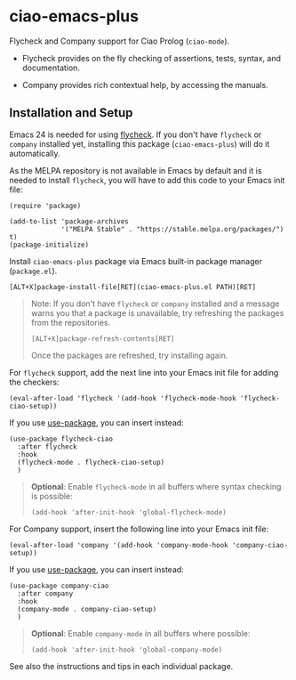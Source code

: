 # ciao-emacs-plus

Flycheck and Company support for Ciao Prolog (`ciao-mode`).

* Flycheck provides on the fly checking of assertions, tests, syntax,
  and documentation.

* Company provides rich contextual help, by accessing the manuals.

## Installation and Setup
Emacs 24 is needed for using [flycheck](https://github.com/flycheck/flycheck).
If you don't have `flycheck` or `company` installed yet, installing this package
(`ciao-emacs-plus`) will do it automatically. 

As the MELPA repository is not available in Emacs by default and it is
needed to install `flycheck`, you will have to add this code to your
Emacs init file:

```	emacs-lisp
(require 'package)

(add-to-list 'package-archives
             '("MELPA Stable" . "https://stable.melpa.org/packages/") t)
(package-initialize)
```
Install `ciao-emacs-plus` package via Emacs built-in package manager (`package.el`).
```
[ALT+X]package-install-file[RET](ciao-emacs-plus.el PATH)[RET]
```
> Note: If you don't have `flycheck` or `company` installed and a message warns you 
> that a package is unavailable, try refreshing the packages from the repositories.
> ```
> [ALT+X]package-refresh-contents[RET]
>``` 
> Once the packages are refreshed, try installing again.

For `flycheck` support, add the next line into your Emacs init file for adding the checkers:
```	emacs-lisp
(eval-after-load 'flycheck '(add-hook 'flycheck-mode-hook 'flycheck-ciao-setup))
```
If you use [use-package](https://github.com/jwiegley/use-package), you can insert instead:
```	emacs-lisp
(use-package flycheck-ciao
  :after flycheck
  :hook
  (flycheck-mode . flycheck-ciao-setup)
  )
```
> **Optional**: Enable `flycheck-mode` in all buffers where syntax checking is possible:
> ```	emacs-lisp
> (add-hook 'after-init-hook 'global-flycheck-mode)
> ```

For Company support, insert the following line into your Emacs init file:
```	emacs-lisp
(eval-after-load 'company '(add-hook 'company-mode-hook 'company-ciao-setup))
```
If you use [use-package](https://github.com/jwiegley/use-package), you can insert instead:
```	emacs-lisp
(use-package company-ciao
  :after company
  :hook
  (company-mode . company-ciao-setup)
  )
```
> **Optional**: Enable `company-mode` in all buffers where possible:
> ```	emacs-lisp
> (add-hook 'after-init-hook 'global-company-mode)
> ```
See also the instructions and tips in each individual package. 
